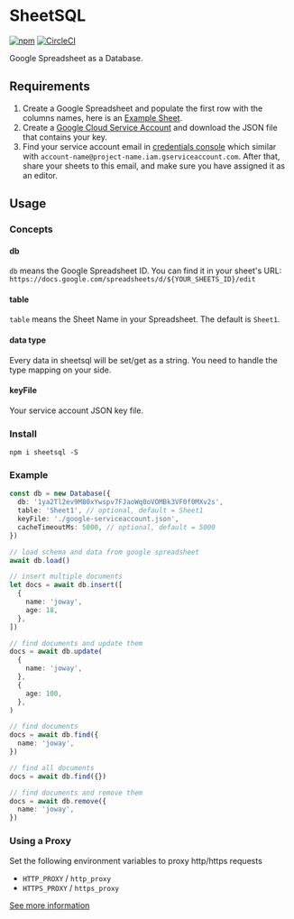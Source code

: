 # SheetSQL

[![npm](https://img.shields.io/npm/v/sheetsql.svg)](https://www.npmjs.com/package/sheetsql)
[![CircleCI](https://circleci.com/gh/joway/sheetsql.svg?style=shield)](https://circleci.com/gh/joway/sheetsql)

Google Spreadsheet as a Database.

## Requirements

1. Create a Google Spreadsheet and populate the first row with the columns names, here is an [Example Sheet](https://docs.google.com/spreadsheets/d/1ya2Tl2ev9M80xYwspv7FJaoWq0oVOMBk3VF0f0MXv2s/edit?usp=sharing).
2. Create a [Google Cloud Service Account](https://cloud.google.com/docs/authentication/production) and download the JSON file that contains your key.
3. Find your service account email in [credentials console](https://console.cloud.google.com/apis/credentials) which similar with `account-name@project-name.iam.gserviceaccount.com`. After that, share your sheets to this email, and make sure you have assigned it as an editor.

## Usage

### Concepts

#### db

`db` means the Google Spreadsheet ID. You can find it in your sheet's URL: `https://docs.google.com/spreadsheets/d/${YOUR_SHEETS_ID}/edit`

#### table

`table` means the Sheet Name in your Spreadsheet. The default is `Sheet1`.

#### data type

Every data in sheetsql will be set/get as a string. You need to handle the type mapping on your side.

#### keyFile

Your service account JSON key file.

### Install

```
npm i sheetsql -S
```

### Example

```typescript
const db = new Database({
  db: '1ya2Tl2ev9M80xYwspv7FJaoWq0oVOMBk3VF0f0MXv2s',
  table: 'Sheet1', // optional, default = Sheet1
  keyFile: './google-serviceaccount.json',
  cacheTimeoutMs: 5000, // optional, default = 5000
})

// load schema and data from google spreadsheet
await db.load()

// insert multiple documents
let docs = await db.insert([
  {
    name: 'joway',
    age: 18,
  },
])

// find documents and update them
docs = await db.update(
  {
    name: 'joway',
  },
  {
    age: 100,
  },
)

// find documents
docs = await db.find({
  name: 'joway',
})

// find all documents
docs = await db.find({})

// find documents and remove them
docs = await db.remove({
  name: 'joway',
})
```



### Using a Proxy

Set the following environment variables to proxy http/https requests

- `HTTP_PROXY` / `http_proxy`
- `HTTPS_PROXY` / `https_proxy`

[See more information](https://github.com/googleapis/google-api-nodejs-client#using-a-proxy)

